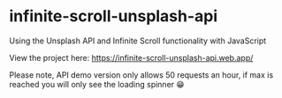 # infinite-scroll-unsplash-api

Using the Unsplash API and Infinite Scroll functionality with JavaScript

View the project here: https://infinite-scroll-unsplash-api.web.app/

Please note, API demo version only allows 50 requests an hour, if max is reached you will only see the loading spinner 😁

